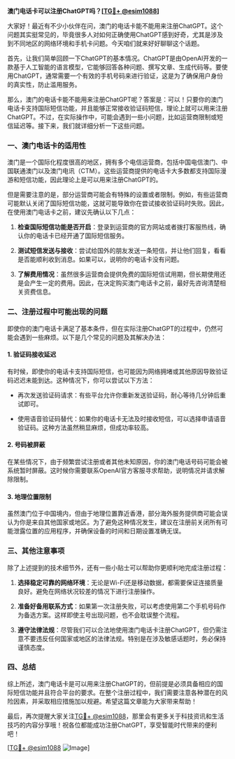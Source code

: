 **澳门电话卡可以注册ChatGPT吗？[[TG💪+ @esim1088](https://t.me/s/esim1088)]**

大家好！最近有不少小伙伴在问，澳门的电话卡能不能用来注册ChatGPT。这个问题其实挺常见的，毕竟很多人对如何正确使用ChatGPT感到好奇，尤其是涉及到不同地区的网络环境和手机卡问题。今天咱们就来好好聊聊这个话题。

首先，让我们简单回顾一下ChatGPT的基本情况。ChatGPT是由OpenAI开发的一款基于人工智能的语言模型，它能够回答各种问题、撰写文章、生成代码等。要使用ChatGPT，通常需要一个有效的手机号码来进行验证，这是为了确保用户身份的真实性，防止滥用服务。

那么，澳门的电话卡能不能用来注册ChatGPT呢？答案是：可以！只要你的澳门电话卡支持国际短信功能，并且能够正常接收验证码短信，理论上就可以用来注册ChatGPT。不过，在实际操作中，可能会遇到一些小问题，比如运营商限制或短信延迟等。接下来，我们就详细分析一下这些问题。

### 一、澳门电话卡的适用性

澳门是一个国际化程度很高的地区，拥有多个电信运营商，包括中国电信澳门、中国联通澳门以及澳门电讯（CTM）。这些运营商提供的电话卡大多数都支持国际漫游和短信功能，因此理论上是可以用来注册ChatGPT的。

但是需要注意的是，部分运营商可能会有特殊的设置或者限制。例如，有些运营商可能默认关闭了国际短信功能，这就可能导致你在尝试接收验证码时失败。因此，在使用澳门电话卡之前，建议先确认以下几点：

1. **检查国际短信功能是否开启**：登录到运营商的官方网站或者拨打客服热线，确认你的电话卡已经开通了国际短信服务。
   
2. **测试短信发送与接收**：尝试给国外的朋友发送一条短信，并让他们回复，看看是否能顺利收到消息。如果可以，说明你的电话卡没有问题。

3. **了解费用情况**：虽然很多运营商会提供免费的国际短信试用期，但长期使用还是会产生一定的费用。因此，在决定购买澳门电话卡之前，最好先咨询清楚相关资费信息。

### 二、注册过程中可能出现的问题

即使你的澳门电话卡满足了基本条件，但在实际注册ChatGPT的过程中，仍然可能会遇到一些麻烦。以下是几个常见的问题及其解决办法：

#### 1. 验证码接收延迟

有时候，即使你的电话卡支持国际短信，也可能因为网络拥堵或其他原因导致验证码迟迟未能到达。这种情况下，你可以尝试以下方法：

- 再次发送验证码请求：有些平台允许你重新发送验证码，耐心等待几分钟后重试即可。
  
- 使用语音验证码替代：如果你的电话卡无法及时接收短信，可以选择申请语音验证码。这种方法虽然稍显麻烦，但成功率较高。

#### 2. 号码被屏蔽

在某些情况下，由于频繁尝试注册或者其他未知原因，你的澳门电话号码可能会被系统暂时屏蔽。这时候你需要联系OpenAI官方客服寻求帮助，说明情况并请求解除限制。

#### 3. 地理位置限制

虽然澳门位于中国境内，但由于地理位置靠近香港，部分海外服务提供商可能会误认为你是来自其他国家或地区。为了避免这种情况发生，建议在注册前关闭所有可能泄露位置的应用程序，并确保设备的时间和日期设置准确无误。

### 三、其他注意事项

除了上述提到的技术细节外，还有一些小贴士可以帮助你更顺利地完成注册过程：

1. **选择稳定可靠的网络环境**：无论是Wi-Fi还是移动数据，都需要保证连接质量良好。避免在网络状况较差的情况下进行注册操作。

2. **准备好备用联系方式**：如果第一次注册失败，可以考虑使用第二个手机号码作为备选方案。这样即使主号出现问题，也不会耽误整个流程。

3. **遵守法律法规**：尽管我们可以合法地使用澳门电话卡注册ChatGPT，但仍需注意不要违反任何国家或地区的法律法规。特别是在涉及敏感话题时，务必保持谨慎态度。

### 四、总结

综上所述，澳门电话卡是可以用来注册ChatGPT的，但前提是必须具备相应的国际短信功能并且符合平台的要求。在整个注册过程中，我们需要注意各种潜在的风险因素，并采取相应措施加以规避。希望这篇文章能为大家带来帮助！

最后，再次提醒大家关注[TG💪+ @esim1088](https://t.me/s/esim1088)，那里会有更多关于科技资讯和生活技巧的内容分享哦！祝各位都能成功注册ChatGPT，享受智能时代带来的便利吧！

[[TG💪+ @esim1088](https://t.me/s/esim1088) ![Image](https://i.postimg.cc/4NQfJmqS/Snipaste-2025-05-13-00-14-12.png)]